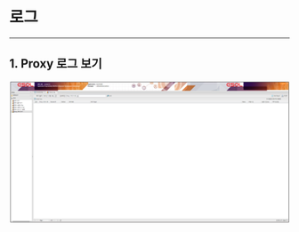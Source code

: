 # 로그

---

## 1. Proxy 로그 보기

<img src = "./images/02.log-tools-proxy-log.PNG" width = "1000px"> </img>
